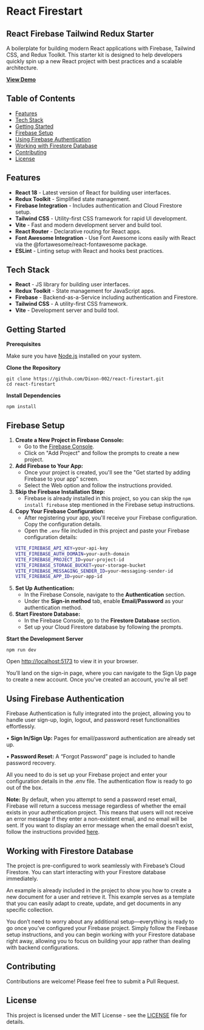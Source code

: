 # React Firestart

## React Firebase Tailwind Redux Starter

A boilerplate for building modern React applications with Firebase, Tailwind CSS, and Redux Toolkit. This starter kit is designed to help developers quickly spin up a new React project with best practices and a scalable architecture.

[**View Demo**](https://firestart-react.web.app/)

## Table of Contents

 - [Features](#features)
 - [Tech Stack](#tech-stack)
 - [Getting Started](#getting-started)
 - [Firebase Setup](#firebase-setup)
 - [Using Firebase Authentication](#using-firebase-authentication)
 - [Working with Firestore Database](#working-with-firestore-database)
 - [Contributing](#contributing)
 - [License](#license)

## Features

 - **React 18** - Latest version of React for building user interfaces.
 - **Redux Toolkit** - Simplified state management.
 - **Firebase Integration** - Includes authentication and Cloud Firestore setup.
 - **Tailwind CSS** - Utility-first CSS framework for rapid UI development.
 - **Vite** - Fast and modern development server and build tool.
 - **React Router** - Declarative routing for React apps.
 - **Font Awesome Integration** - Use Font Awesome icons easily with React via the @fortawesome/react-fontawesome package.
 - **ESLint** - Linting setup with React and hooks best practices.


## Tech Stack

 - **React** - JS library for building user interfaces.
 - **Redux Toolkit** - State management for JavaScript apps.
 - **Firebase** - Backend-as-a-Service including authentication and Firestore.
 - **Tailwind CSS** - A utility-first CSS framework.
 - **Vite** - Development server and build tool.

## Getting Started

**Prerequisites**

Make sure you have [Node.js](https://nodejs.org/) installed on your system.

**Clone the Repository**

    git clone https://github.com/Dixon-002/react-firestart.git
    cd react-firestart

**Install Dependencies**

    npm install

## Firebase Setup

 
1. **Create a New Project in Firebase Console:**
   - Go to the [Firebase Console](https://console.firebase.google.com/).
   - Click on "Add Project" and follow the prompts to create a new project.
2. **Add Firebase to Your App:**
   - Once your project is created, you'll see the "Get started by adding Firebase to your app" screen.
   - Select the Web option and follow the instructions provided.
3. **Skip the Firebase Installation Step:**
   - Firebase is already installed in this project, so you can skip the `npm install firebase` step mentioned in the Firebase setup instructions.
4. **Copy Your Firebase Configuration:**
   - After registering your app, you'll receive your Firebase configuration. Copy the configuration details.
   - Open the `.env` file included in this project and paste your Firebase configuration details:
   ```bash
   VITE_FIREBASE_API_KEY=your-api-key
   VITE_FIREBASE_AUTH_DOMAIN=your-auth-domain
   VITE_FIREBASE_PROJECT_ID=your-project-id
   VITE_FIREBASE_STORAGE_BUCKET=your-storage-bucket
   VITE_FIREBASE_MESSAGING_SENDER_ID=your-messaging-sender-id
   VITE_FIREBASE_APP_ID=your-app-id 
5. ****Set Up Authentication:****
   - In the Firebase Console, navigate to the **Authentication** section.
   - Under the **Sign-in method** tab, enable **Email/Password** as your authentication method.
6. **Start Firestore Database:**
   - In the Firebase Console, go to the **Firestore Database** section.
   - Set up your Cloud Firestore database by following the prompts.

**Start the Development Server**

    npm run dev

Open [http://localhost:5173](http://localhost:5173) to view it in your browser.

You’ll land on the sign-in page, where you can navigate to the Sign Up page to create a new account.
Once you’ve created an account, you’re all set!

## Using Firebase Authentication

Firebase Authentication is fully integrated into the project, allowing you to handle user sign-up, login, logout, and password reset functionalities effortlessly.

•  **Sign In/Sign Up:** Pages for email/password authentication are already set up.

•  **Password Reset:** A “Forgot Password” page is included to handle password recovery.

All you need to do is set up your Firebase project and enter your configuration details in the .env file. The authentication flow is ready to go out of the box.

**Note:** By default, when you attempt to send a password reset email, Firebase will return a success message regardless of whether the email exists in your authentication project. This means that users will not receive an error message if they enter a non-existent email, and no email will be sent. If you want to display an error message when the email doesn’t exist, follow the instructions provided [here](https://cloud.google.com/identity-platform/docs/admin/email-enumeration-protection).

## Working with Firestore Database

The project is pre-configured to work seamlessly with Firebase’s Cloud Firestore. You can start interacting with your Firestore database immediately.

An example is already included in the project to show you how to create a new document for a user and retrieve it. This example serves as a template that you can easily adapt to create, update, and get documents in any specific collection.

You don’t need to worry about any additional setup—everything is ready to go once you’ve configured your Firebase project. Simply follow the Firebase setup instructions, and you can begin working with your Firestore database right away, allowing you to focus on building your app rather than dealing with backend configurations.

## Contributing

Contributions are welcome! Please feel free to submit a Pull Request.

## License

This project is licensed under the MIT License - see the [LICENSE](LICENSE) file for details.
